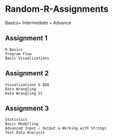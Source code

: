 # Random-R-Assignments
Basics+ Intermediate + Advance
## Assignment 1
    R Basics
    Program Flow
    Basic Visualizations
## Assignment 2
    Visualizations & EDA
    Data Wrangling
    Data Wrangling II
## Assignment 3
    Statistics
    Basic Modelling
    Advanced Input / Output & Working with Strings
    Text Data Analysis
